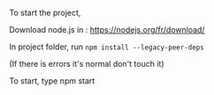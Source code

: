 To start the project, 

Download node.js in : https://nodejs.org/fr/download/

In project folder, run `npm install --legacy-peer-deps` 

(If there is errors it's normal don't touch it)

To start, type npm start
